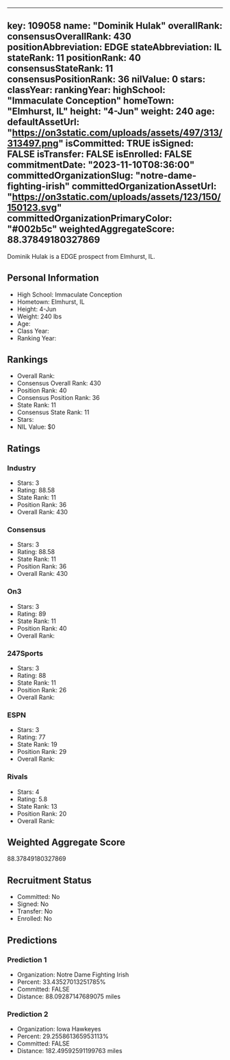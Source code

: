 ---
  key: 109058
  name: "Dominik Hulak"
  overallRank: 
  consensusOverallRank: 430
  positionAbbreviation: EDGE
  stateAbbreviation: IL
  stateRank: 11
  positionRank: 40
  consensusStateRank: 11
  consensusPositionRank: 36
  nilValue: 0
  stars: 
  classYear: 
  rankingYear: 
  highSchool: "Immaculate Conception"
  homeTown: "Elmhurst, IL"
  height: "4-Jun"
  weight: 240
  age: 
  defaultAssetUrl: "https://on3static.com/uploads/assets/497/313/313497.png"
  isCommitted: TRUE
  isSigned: FALSE
  isTransfer: FALSE
  isEnrolled: FALSE
  commitmentDate: "2023-11-10T08:36:00"
  committedOrganizationSlug: "notre-dame-fighting-irish"
  committedOrganizationAssetUrl: "https://on3static.com/uploads/assets/123/150/150123.svg"
  committedOrganizationPrimaryColor: "#002b5c"
  weightedAggregateScore: 88.37849180327869
  ---
  
  Dominik Hulak is a EDGE prospect from Elmhurst, IL.
  
  ## Personal Information
  - High School: Immaculate Conception
  - Hometown: Elmhurst, IL
  - Height: 4-Jun
  - Weight: 240 lbs
  - Age: 
  - Class Year: 
  - Ranking Year: 
  
  ## Rankings
  - Overall Rank: 
  - Consensus Overall Rank: 430
  - Position Rank: 40
  - Consensus Position Rank: 36
  - State Rank: 11
  - Consensus State Rank: 11
  - Stars: 
  - NIL Value: $0
  
  ## Ratings
  
  ### Industry
  - Stars: 3
  - Rating: 88.58
  - State Rank: 11
  - Position Rank: 36
  - Overall Rank: 430
  
  ### Consensus
  - Stars: 3
  - Rating: 88.58
  - State Rank: 11
  - Position Rank: 36
  - Overall Rank: 430
  
  ### On3
  - Stars: 3
  - Rating: 89
  - State Rank: 11
  - Position Rank: 40
  - Overall Rank: 
  
  ### 247Sports
  - Stars: 3
  - Rating: 88
  - State Rank: 11
  - Position Rank: 26
  - Overall Rank: 
  
  ### ESPN
  - Stars: 3
  - Rating: 77
  - State Rank: 19
  - Position Rank: 29
  - Overall Rank: 
  
  ### Rivals
  - Stars: 4
  - Rating: 5.8
  - State Rank: 13
  - Position Rank: 20
  - Overall Rank: 
  
  ## Weighted Aggregate Score
  88.37849180327869
  
  ## Recruitment Status
  - Committed: No
  - Signed: No
  - Transfer: No
  - Enrolled: No
  
  
  
  ## Predictions
  
  ### Prediction 1
  - Organization: Notre Dame Fighting Irish
  - Percent: 33.43527013251785%
  - Committed: FALSE
  - Distance: 88.09287147689075 miles
  
  ### Prediction 2
  - Organization: Iowa Hawkeyes
  - Percent: 29.255861365953113%
  - Committed: FALSE
  - Distance: 182.49592591199763 miles
  